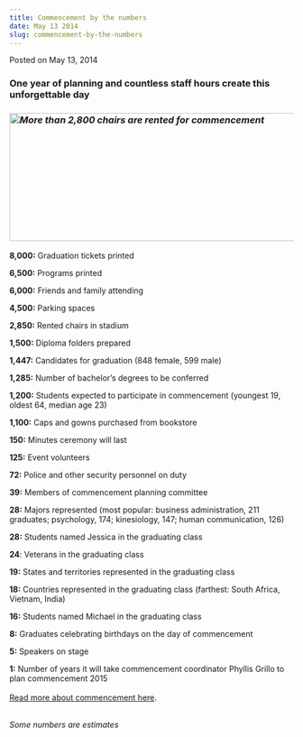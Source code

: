 ```yaml
---
title: Commencement by the numbers
date: May 13 2014
slug: commencement-by-the-numbers
---
```


 



<span class="date">Posted on May 13, 2014    </span>
<h3>One year of planning and countless staff hours create this
unforgettable day</h3>
<h3><em><img alt="More than 2,800 chairs are rented for commencement" src="https://news.csumb.edu/sites/default/files/65/attachments/news/images/commencement_shot_for_web.jpg" style="width:550px; height:227px"/></em></h3>
<p><strong>8,000:</strong> Graduation tickets printed</p>
<p><strong>6,500:</strong>&#xA0;Programs printed&#xA0;</p>
<p><strong>6,000:</strong>&#xA0;Friends and family attending</p>
<p><strong>4,500:</strong> Parking spaces</p>
<p><strong>2,850:</strong> Rented chairs in stadium</p>
<p><strong>1,500:</strong> Diploma folders prepared</p>
<p><strong>1,447:</strong> Candidates for graduation (848 female,
599 male)</p>
<p><strong>1,285:</strong> Number of bachelor&#x2019;s degrees to be
conferred</p>
<p><strong>1,200:</strong> Students expected to participate in
commencement (youngest 19, oldest 64, median age 23)</p>
<p><strong>1,100:</strong> Caps and gowns purchased from
bookstore</p>
<p><strong>150:</strong> Minutes ceremony will last</p>
<p><strong>125:</strong> Event volunteers</p>
<p><strong>72:</strong> Police and other security personnel on
duty</p>
<p><strong>39:</strong> Members of commencement planning
committee</p>
<p><strong>28:</strong> Majors represented (most popular: business
administration, 211 graduates; psychology, 174; kinesiology, 147;
human communication, 126)</p>
<p><strong>28:</strong> Students named Jessica in the graduating
class</p>
<p><strong>24</strong>: Veterans in the graduating class</p>
<p><strong>19:</strong> States and territories represented in the
graduating class</p>
<p><strong>18:</strong> Countries represented in the graduating
class (farthest: South Africa, Vietnam, India)</p>
<p><strong>16:</strong> Students named Michael in the graduating
class</p>
<p><strong>8:</strong> Graduates celebrating birthdays on the day
of commencement</p>
<p><strong>5:</strong> Speakers on stage</p>
<p><strong>1:</strong> Number of years it will take commencement
coordinator Phyllis Grillo to plan commencement 2015<br>
<br>
<a href="https://csumb.edu/commencement" rel="nofollow">Read more
about commencement here</a>.</br></br></p>
<p class="small"><em>Some numbers are estimates</em></p>
<p><br>
&#xA0;</br></p>





```
